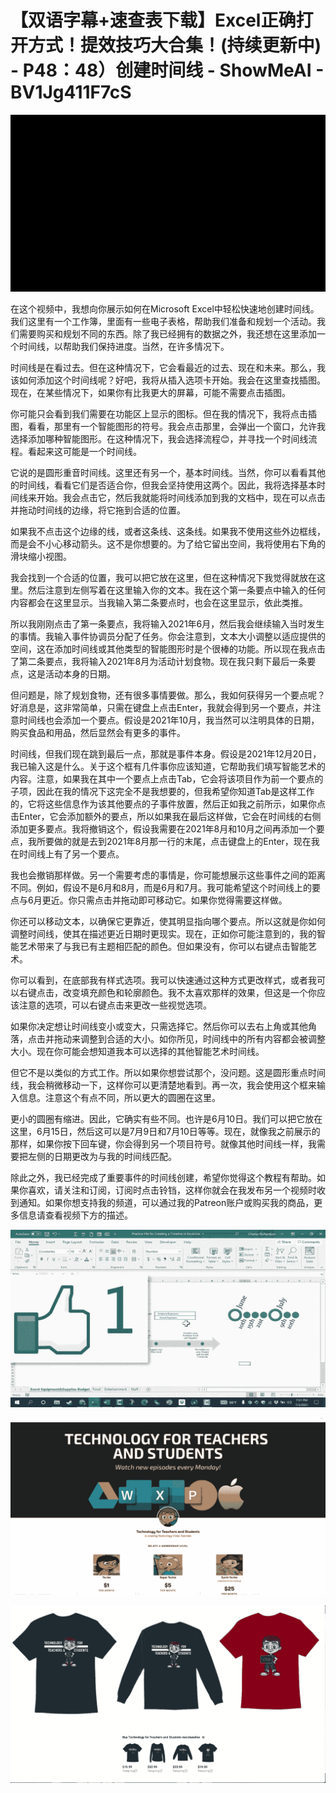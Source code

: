 # 【双语字幕+速查表下载】Excel正确打开方式！提效技巧大合集！(持续更新中) - P48：48）创建时间线 - ShowMeAI - BV1Jg411F7cS

![](img/8a7997b8b3874d2b853f60b740f434b2_0.png)

在这个视频中，我想向你展示如何在Microsoft Excel中轻松快速地创建时间线。我们这里有一个工作簿，里面有一些电子表格，帮助我们准备和规划一个活动。我们需要购买和规划不同的东西。除了我已经拥有的数据之外，我还想在这里添加一个时间线，以帮助我们保持进度。当然，在许多情况下。

时间线是在看过去。但在这种情况下，它会看最近的过去、现在和未来。那么，我该如何添加这个时间线呢？好吧，我将从插入选项卡开始。我会在这里查找插图。现在，在某些情况下，如果你有比我更大的屏幕，可能不需要点击插图。

你可能只会看到我们需要在功能区上显示的图标。但在我的情况下，我将点击插图，看看，那里有一个智能图形的符号。我会点击那里，会弹出一个窗口，允许我选择添加哪种智能图形。在这种情况下，我会选择流程😊，并寻找一个时间线流程。看起来这可能是一个时间线。

它说的是圆形重音时间线。这里还有另一个，基本时间线。当然，你可以看看其他的时间线，看看它们是否适合你，但我会坚持使用这两个。因此，我将选择基本时间线来开始。我会点击它，然后我就能将时间线添加到我的文档中，现在可以点击并拖动时间线的边缘，将它拖到合适的位置。

如果我不点击这个边缘的线，或者这条线、这条线。如果我不使用这些外边框线，而是会不小心移动箭头。这不是你想要的。为了给它留出空间，我将使用右下角的滑块缩小视图。

我会找到一个合适的位置，我可以把它放在这里，但在这种情况下我觉得就放在这里。然后注意到左侧写着在这里输入你的文本。我在这个第一条要点中输入的任何内容都会在这里显示。当我输入第二条要点时，也会在这里显示，依此类推。

所以我刚刚点击了第一条要点，我将输入2021年6月，然后我会继续输入当时发生的事情。我输入事件协调员分配了任务。你会注意到，文本大小调整以适应提供的空间，这在添加时间线或其他类型的智能图形时是个很棒的功能。所以现在我点击了第二条要点，我将输入2021年8月为活动计划食物。现在我只剩下最后一条要点，这是活动本身的日期。

但问题是，除了规划食物，还有很多事情要做。那么，我如何获得另一个要点呢？好消息是，这非常简单，只需在键盘上点击Enter，我就会得到另一个要点，并注意时间线也会添加一个要点。假设是2021年10月，我当然可以注明具体的日期，购买食品和用品，然后显然会有更多的事件。

时间线，但我们现在跳到最后一点，那就是事件本身。假设是2021年12月20日，我已输入这是什么。关于这个框有几件事你应该知道，它帮助我们填写智能艺术的内容。注意，如果我在其中一个要点上点击Tab，它会将该项目作为前一个要点的子项，因此在我的情况下这完全不是我想要的，但我希望你知道Tab是这样工作的，它将这些信息作为该其他要点的子事件放置，然后正如我之前所示，如果你点击Enter，它会添加额外的要点，所以如果我在最后这样做，它会在时间线的右侧添加更多要点。我将撤销这个，假设我需要在2021年8月和10月之间再添加一个要点，我所要做的就是去到2021年8月那一行的末尾，点击键盘上的Enter，现在我在时间线上有了另一个要点。

我也会撤销那样做。另一个需要考虑的事情是，你可能想展示这些事件之间的距离不同。例如，假设不是6月和8月，而是6月和7月。我可能希望这个时间线上的要点与6月更近。你只需点击并拖动即可移动它。如果你觉得需要这样做。

你还可以移动文本，以确保它更靠近，使其明显指向哪个要点。所以这就是你如何调整时间线，使其在描述更近日期时更现实。现在，正如你可能注意到的，我的智能艺术带来了与我已有主题相匹配的颜色。但如果没有，你可以右键点击智能艺术。

你可以看到，在底部我有样式选项。我可以快速通过这种方式更改样式，或者我可以右键点击，改变填充颜色和轮廓颜色。我不太喜欢那样的效果，但这是一个你应该注意的选项，可以右键点击来更改一些视觉选项。

如果你决定想让时间线变小或变大，只需选择它。然后你可以去右上角或其他角落，点击并拖动来调整到合适的大小。如你所见，时间线中的所有内容都会被调整大小。现在你可能会想知道我本可以选择的其他智能艺术时间线。

但它不是以类似的方式工作。所以如果你想尝试那个，没问题。这是圆形重点时间线，我会稍微移动一下，这样你可以更清楚地看到。再一次，我会使用这个框来输入信息。注意这个有点不同，所以更大的圆圈在这里。

更小的圆圈有缩进。因此，它确实有些不同。也许是6月10日。我们可以把它放在这里，6月15日，然后这可以是7月9日和7月10日等等。现在，就像我之前展示的那样，如果你按下回车键，你会得到另一个项目符号。就像其他时间线一样，我需要把左侧的日期更改为与我的时间线匹配。

除此之外，我已经完成了重要事件的时间线创建，希望你觉得这个教程有帮助。如果你喜欢，请关注和订阅，订阅时点击铃铛，这样你就会在我发布另一个视频时收到通知。如果你想支持我的频道，可以通过我的Patreon账户或购买我的商品，更多信息请查看视频下方的描述。

![](img/8a7997b8b3874d2b853f60b740f434b2_2.png)

![](img/8a7997b8b3874d2b853f60b740f434b2_3.png)

![](img/8a7997b8b3874d2b853f60b740f434b2_4.png)
